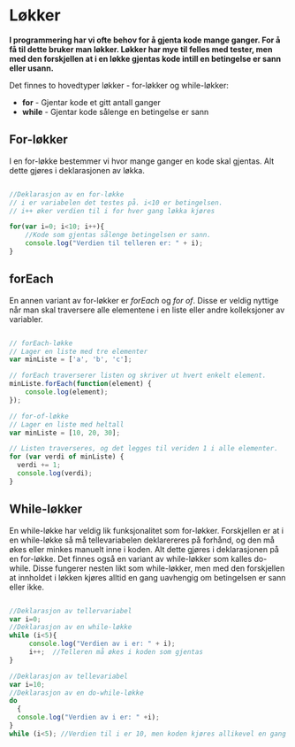 Løkker
======

**I programmering har vi ofte behov for å gjenta kode mange ganger. For å få til dette bruker man løkker. Løkker har mye til felles med tester, men med den forskjellen at i en løkke gjentas kode intill en betingelse er sann eller usann.**

Det finnes to hovedtyper løkker - for-løkker og while-løkker:

+ **for** - Gjentar kode et gitt antall ganger
+ **while** - Gjentar kode sålenge en betingelse er sann

For-løkker
----------

I en for-løkke bestemmer vi hvor mange ganger en kode skal gjentas. Alt dette gjøres i deklarasjonen av løkka.

``` javascript

//Deklarasjon av en for-løkke
// i er variabelen det testes på. i<10 er betingelsen.
// i++ øker verdien til i for hver gang løkka kjøres

for(var i=0; i<10; i++){
    //Kode som gjentas sålenge betingelsen er sann.
    console.log("Verdien til telleren er: " + i);
}
```

forEach
-------

En annen variant av for-løkker er _forEach_ og _for of_. Disse er veldig nyttige når man skal traversere alle elementene i en liste eller andre kolleksjoner av variabler.

``` javascript

// forEach-løkke
// Lager en liste med tre elementer
var minListe = ['a', 'b', 'c'];

// forEach traverserer listen og skriver ut hvert enkelt element.
minListe.forEach(function(element) {
    console.log(element);
});

// for-of-løkke
// Lager en liste med heltall
var minListe = [10, 20, 30];

// Listen traverseres, og det legges til veriden 1 i alle elementer.
for (var verdi of minListe) {
  verdi += 1;
  console.log(verdi);
}
```

While-løkker
------------

En while-løkke har veldig lik funksjonalitet som for-løkker. Forskjellen er at i en while-løkke så må tellevariabelen deklarereres på forhånd, og den må økes eller minkes manuelt inne i koden. Alt dette gjøres i deklarasjonen på en for-løkke. Det finnes også en variant av while-løkker som kalles do-while. Disse fungerer nesten likt som while-løkker, men med den forskjellen at innholdet i løkken kjøres alltid en gang uavhengig om betingelsen er sann eller ikke.

``` javascript

//Deklarasjon av tellervariabel
var i=0;
//Deklarasjon av en while-løkke
while (i<5){
     console.log("Verdien av i er: " + i);
     i++;  //Telleren må økes i koden som gjentas
}

//Deklarasjon av tellevariabel
var i=10;
//Deklarasjon av en do-while-løkke
do
  {
  console.log("Verdien av i er: " +i);
}
while (i<5); //Verdien til i er 10, men koden kjøres allikevel en gang
```
